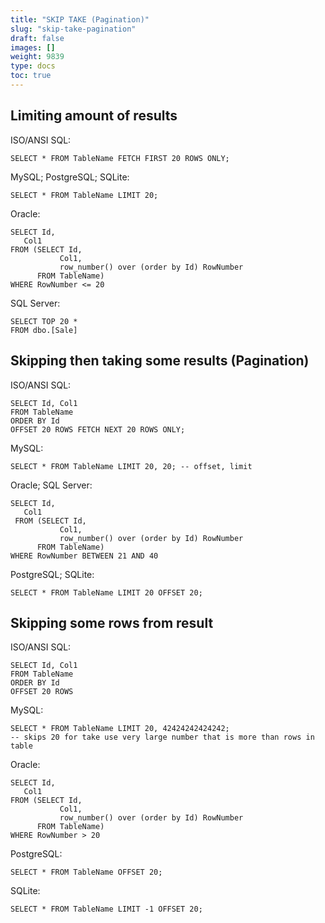 ```yaml
---
title: "SKIP TAKE (Pagination)"
slug: "skip-take-pagination"
draft: false
images: []
weight: 9839
type: docs
toc: true
---
```


## Limiting amount of results
ISO/ANSI SQL:

    SELECT * FROM TableName FETCH FIRST 20 ROWS ONLY;

MySQL; PostgreSQL; SQLite:

    SELECT * FROM TableName LIMIT 20; 

Oracle:

    SELECT Id,
       Col1
    FROM (SELECT Id,
               Col1,
               row_number() over (order by Id) RowNumber
          FROM TableName)
    WHERE RowNumber <= 20

SQL Server:

    SELECT TOP 20 * 
    FROM dbo.[Sale]

## Skipping then taking some results (Pagination)
ISO/ANSI SQL:

    SELECT Id, Col1
    FROM TableName
    ORDER BY Id
    OFFSET 20 ROWS FETCH NEXT 20 ROWS ONLY;

MySQL:

    SELECT * FROM TableName LIMIT 20, 20; -- offset, limit

Oracle; SQL Server:

    SELECT Id,
       Col1
     FROM (SELECT Id,
               Col1,
               row_number() over (order by Id) RowNumber
          FROM TableName)
    WHERE RowNumber BETWEEN 21 AND 40

PostgreSQL; SQLite:

    SELECT * FROM TableName LIMIT 20 OFFSET 20;

## Skipping some rows from result
ISO/ANSI SQL:

    SELECT Id, Col1
    FROM TableName
    ORDER BY Id
    OFFSET 20 ROWS

MySQL:

    SELECT * FROM TableName LIMIT 20, 42424242424242;
    -- skips 20 for take use very large number that is more than rows in table

Oracle:

    SELECT Id,
       Col1
    FROM (SELECT Id,
               Col1,
               row_number() over (order by Id) RowNumber
          FROM TableName)
    WHERE RowNumber > 20

PostgreSQL:

    SELECT * FROM TableName OFFSET 20;

SQLite:

    SELECT * FROM TableName LIMIT -1 OFFSET 20;


